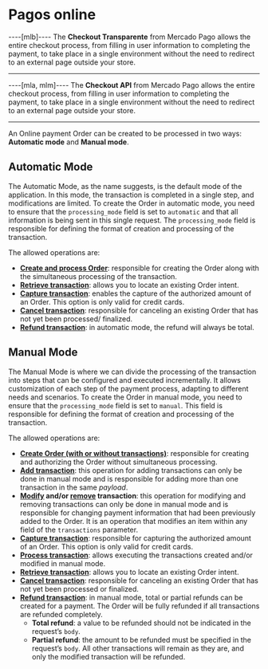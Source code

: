 # Pagos online

----[mlb]----
The **Checkout Transparente** from Mercado Pago allows the entire checkout process, from filling in user information to completing the payment, to take place in a single environment without the need to redirect to an external page outside your store.

------------
----[mla, mlm]----
The **Checkout API** from Mercado Pago allows the entire checkout process, from filling in user information to completing the payment, to take place in a single environment without the need to redirect to an external page outside your store.

------------
An Online payment Order can be created to be processed in two ways: **Automatic mode** and **Manual mode**.

## Automatic Mode

The Automatic Mode, as the name suggests, is the default mode of the application. In this mode, the transaction is completed in a single step, and modifications are limited. To create the Order in automatic mode, you need to ensure that the `processing_mode` field is set to `automatic` and that all information is being sent in this single request. The `processing_mode` field is responsible for defining the format of creation and processing of the transaction.

The allowed operations are:

- [**Create and process Order**](/development/en/reference/order/online-payments/create/post): responsible for creating the Order along with the simultaneous processing of the transaction.
- [**Retrieve transaction**](/development/en/reference/order/online-payments/get-order/get): allows you to locate an existing Order intent.
- [**Capture transaction**](/development/en/reference/order/online-payments/capture/delete): enables the capture of the authorized amount of an Order. This option is only valid for credit cards.
- [**Cancel transaction**](/development/en/reference/order/online-payments/cancel-order/post): responsible for canceling an existing Order that has not yet been processed/ finalized.
- [**Refund transaction**](/development/en/reference/order/online-payments/refund/post): in automatic mode, the refund will always be total.

## Manual Mode

The Manual Mode is where we can divide the processing of the transaction into steps that can be configured and executed incrementally. It allows customization of each step of the payment process, adapting to different needs and scenarios. To create the Order in manual mode, you need to ensure that the `processing_mode` field is set to `manual`. This field is responsible for defining the format of creation and processing of the transaction.

The allowed operations are:

- [**Create Order (with or without transactions)**](/development/en/reference/order/online-payments/create/post): responsible for creating and authorizing the Order without simultaneous processing.
- [**Add transaction**](/development/en/reference/order/online-payments/add-transaction/post): this operation for adding transactions can only be done in manual mode and is responsible for adding more than one transaction in the same _payload_.
- **[Modify](/development/en/reference/order/online-payments/update-transaction/patch) and/or [remove](/development/en/reference/order/online-payments/delete-transaction/delete) transaction**: this operation for modifying and removing transactions can only be done in manual mode and is responsible for changing payment information that had been previously added to the Order. It is an operation that modifies an item within any field of the `transactions` parameter.
- [**Capture transaction**](/development/en/reference/order/online-payments/capture/delete): responsible for capturing the authorized amount of an Order. This option is only valid for credit cards.
- [**Process transaction**](/development/en/reference/order/online/process-order/post): allows executing the transactions created and/or modified in manual mode.
- [**Retrieve transaction**](/development/en/reference/order/online-payments/get-order/get): allows you to locate an existing Order intent.
- [**Cancel transaction**](/development/en/reference/order/online-payments/cancel-order/post): responsible for canceling an existing Order that has not yet been processed or finalized.
- [**Refund transaction**](/development/en/reference/order/online-payments/refund/post): in manual mode, total or partial refunds can be created for a payment. The Order will be fully refunded if all transactions are refunded completely.
   - **Total refund**: a value to be refunded should not be indicated in the request’s `body`.
   - **Partial refund**: the amount to be refunded must be specified in the request’s `body`. All other transactions will remain as they are, and only the modified transaction will be refunded.   